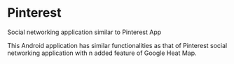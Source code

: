 # Pinterest
Social networking application similar to Pinterest App

This Android application has similar functionalities as that of Pinterest social networking application with n added feature of Google Heat Map.
